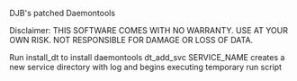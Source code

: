 DJB's patched Daemontools

Disclaimer:
THIS SOFTWARE COMES WITH NO WARRANTY. USE AT YOUR OWN RISK. NOT RESPONSIBLE FOR DAMAGE OR LOSS OF DATA.

Run install_dt to install daemontools
dt_add_svc SERVICE_NAME creates a new service directory with log and begins executing temporary run script
